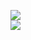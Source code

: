 [![](https://img.shields.io/badge/Made%20With-Github%20Spray-lightgrey.svg?style=for-the-badge&logo=github)](https://github.com/Annihil/github-spray#15427)  
[![](https://i.imgur.com/2DrTn0Z.gif)](https://github.com/Annihil/github-spray)